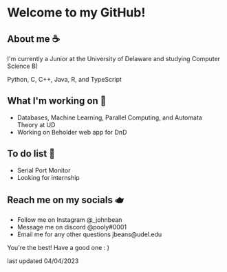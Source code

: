 
<h1>Welcome to my GitHub!</h1>

<h2>About me ☕</h2>
<p>I'm currently a Junior at the University of Delaware and studying Computer Science B)</p>
<p>Python, C, C++, Java, R, and TypeScript</p>

<h2>What I'm working on 🍵</h2>
<ul>
  <li>Databases, Machine Learning, Parallel Computing, and Automata Theory at UD</li>
  <li>Working on Beholder web app for DnD</li>
</ul>

<h2>To do list 🧉</h2>
<ul>
  <li>
    Serial Port Monitor
  </li>
  <li>
    Looking for internship
  </li>
</ul>

<h2>Reach me on my socials 🫖</h2>
<ul>
  <li>Follow me on Instagram @_johnbean</li>
  <li>Message me on discord @pooly#0001</li>
  <li>Email me for any other questions jbeans@udel.edu</li>
</ul>

<p>You're the best! Have a good one : )</p>
<p>last updated 04/04/2023</p>

